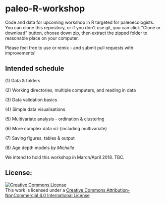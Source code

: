 # paleo-R-workshop
Code and data for upcoming workshop in R targeted for paleoecologists. You can clone this repository, or if you don't use git, you can click "Clone or download" button, choose down zip, then extract the zipped folder to reasonable place on your computer. 

Please feel free to use or remix - and submit pull requests with improvements!

## Intended schedule

(1) Data & folders 

(2) Working directories, multiple computers, and reading in data 

(3) Data validation basics 

(4) Simple data visualisations 

(5) Multivariate analysis - ordination & clustering 

(6) More complex data viz (including multivariate) 

(7) Saving figures, tables & output 

(8) Age depth models *by Michelle*  


We intend to hold this workshop in March/April 2018. TBC. 


## License:

<a rel="license" href="http://creativecommons.org/licenses/by-nc/4.0/"><img alt="Creative Commons License" style="border-width:0" src="https://i.creativecommons.org/l/by-nc/4.0/88x31.png" /></a><br />This work is licensed under a <a rel="license" href="http://creativecommons.org/licenses/by-nc/4.0/">Creative Commons Attribution-NonCommercial 4.0 International License</a>
